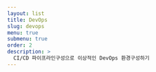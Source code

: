```yaml
---
layout: list
title: DevOps
slug: devops
menu: true
submenu: true
order: 2
description: >
  CI/CD 파이프라인구성으로 이상적인 DevOps 환경구성하기
---
```

